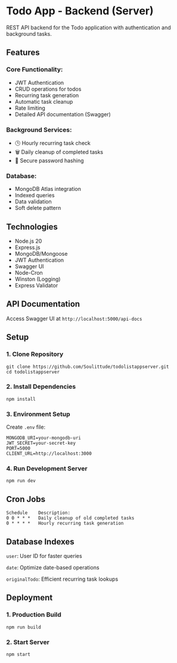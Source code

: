 # Todo App - Backend (Server)

REST API backend for the Todo application with authentication and background tasks.

## Features
### Core Functionality:

- JWT Authentication
- CRUD operations for todos
- Recurring task generation
- Automatic task cleanup
- Rate limiting
- Detailed API documentation (Swagger)

### Background Services:

- 🕒 Hourly recurring task check
- 🗑️ Daily cleanup of completed tasks
- 🔐 Secure password hashing

### Database:

- MongoDB Atlas integration
- Indexed queries
- Data validation
- Soft delete pattern

## Technologies
- Node.js 20
- Express.js
- MongoDB/Mongoose
- JWT Authentication
- Swagger UI
- Node-Cron
- Winston (Logging)
- Express Validator

## API Documentation
Access Swagger UI at ```http://localhost:5000/api-docs```

## Setup
### 1. Clone Repository
```
git clone https://github.com/Soulittude/todolistappserver.git
cd todolistappserver
```
### 2. Install Dependencies
```
npm install
```
### 3. Environment Setup
Create ```.env``` file:
```
MONGODB_URI=your-mongodb-uri
JWT_SECRET=your-secret-key
PORT=5000
CLIENT_URL=http://localhost:3000
```
### 4. Run Development Server
```
npm run dev
```

## Cron Jobs
```
Schedule	Description:
0 0 * * *	Daily cleanup of old completed tasks
0 * * * *	Hourly recurring task generation
```
## Database Indexes
```user```: User ID for faster queries

```date```: Optimize date-based operations

```originalTodo```: Efficient recurring task lookups

## Deployment
### 1. Production Build
```
npm run build
```
### 2. Start Server
```
npm start
```
